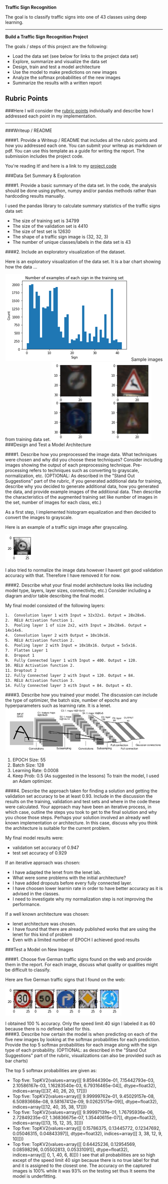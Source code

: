 **Traffic Sign Recognition** 



The goal is to classify traffic signs into one of 43 classes using deep learning.

---

**Build a Traffic Sign Recognition Project**

The goals / steps of this project are the following:
* Load the data set (see below for links to the project data set)
* Explore, summarize and visualize the data set
* Design, train and test a model architecture
* Use the model to make predictions on new images
* Analyze the softmax probabilities of the new images
* Summarize the results with a written report


[//]: # (Image References)

[image1]: ./examples/HistogramOfTheDataSet.png "Visualization"
[image2]: ./examples/GrayScaleImages.png "Grayscaling"
[image3]: ./examples/random_noise.jpg "Random Noise"
[image4]: ./examples/5RandomImages.png "Traffic Sign 1"
[image5]: ./examples/randomTrafficSign02.png "Traffic Sign 2"
[image6]: ./examples/randomTrafficSign03.png "Traffic Sign 3"
[image7]: ./examples/randomTrafficSign04.png "Traffic Sign 4"
[image8]: ./examples/randomTrafficSign4InOne.png "Traffic Sign 5"
[image9]: ./examples/lenet.png "Traffic Sign 5"

## Rubric Points
###Here I will consider the [rubric points](https://review.udacity.com/#!/rubrics/481/view) individually and describe how I addressed each point in my implementation.  

---
###Writeup / README

####1. Provide a Writeup / README that includes all the rubric points and how you addressed each one. You can submit your writeup as markdown or pdf. You can use this template as a guide for writing the report. The submission includes the project code.


You're reading it! and here is a link to my [project code](https://github.com/udacity/CarND-Traffic-Sign-Classifier-Project/blob/master/Traffic_Sign_Classifier.ipynb)

###Data Set Summary & Exploration

####1. Provide a basic summary of the data set. In the code, the analysis should be done using python, numpy and/or pandas methods rather than hardcoding results manually.

I used the pandas library to calculate summary statistics of the traffic
signs data set:

* The size of training set is 34799
* The size of the validation set is 4410
* The size of test set is 12630
* The shape of a traffic sign image is (32, 32, 3)
* The number of unique classes/labels in the data set is 43

####2. Include an exploratory visualization of the dataset.

Here is an exploratory visualization of the data set. It is a bar chart showing how the data ...

![alt text][image1]
Sample images from training data set.
![alt text][image8]
###Design and Test a Model Architecture

####1. Describe how you preprocessed the image data. What techniques were chosen and why did you choose these techniques? Consider including images showing the output of each preprocessing technique. Pre-processing refers to techniques such as converting to grayscale, normalization, etc. (OPTIONAL: As described in the "Stand Out Suggestions" part of the rubric, if you generated additional data for training, describe why you decided to generate additional data, how you generated the data, and provide example images of the additional data. Then describe the characteristics of the augmented training set like number of images in the set, number of images for each class, etc.)

As a first step, I implemented histogram equalization and then decided to convert the images to grayscale.

Here is an example of a traffic sign image after grayscaling.

![alt text][image2]

 I also tried to normalize the image data  however I havent got good validation accuracy with that. Therefore I have removed it for now.



####2. Describe what your final model architecture looks like including model type, layers, layer sizes, connectivity, etc.) Consider including a diagram and/or table describing the final model.

My final model consisted of the following layers:

 

    1.  Convolution layer 1 with Input = 32x32x1. Output = 28x28x6.
    2.  RELU Activation function 1.
    3.  Pooling layer 1 of size 2x2, with Input = 28x28x6. Output = 14x14x6.
    4.  Convolution layer 2 with Output = 10x10x16.
    5.  RELU Activation function 2.
    6.  Pooling layer 2 with Input = 10x10x16. Output = 5x5x16.
    7.  Flatten Layer 1
    8.  Dropout 1
    9.  Fully Connected layer 1 with Input = 400. Output = 120.
    10. RELU Activation function 2.
    11. Droptout 2
    12. Fully Connected layer 2 with Input = 120. Output = 84.
    13. RELU Activation function 3.
    14. Fully Connected layer 3 eith Input = 84. Output = 43.
####3. Describe how you trained your model. The discussion can include the type of optimizer, the batch size, number of epochs and any hyperparameters such as learning rate. It is a lenet. 
![alt text][image9]
1. EPOCH Size: 55
2. Batch Size: 128
3. Learning Rate: 0.0008
4. Keep Prob: 0.5 (As suggested in the lessons)
To train the model, I used an Adam optimizer. 

####4. Describe the approach taken for finding a solution and getting the validation set accuracy to be at least 0.93. Include in the discussion the results on the training, validation and test sets and where in the code these were calculated. Your approach may have been an iterative process, in which case, outline the steps you took to get to the final solution and why you chose those steps. Perhaps your solution involved an already well known implementation or architecture. In this case, discuss why you think the architecture is suitable for the current problem.

My final model results were:
* validation set accuracy of 0.947 
* test set accuracy of 0.929

If an iterative approach was chosen:
* I have adapted the lenet from the lenet lab.
* What were some problems with the initial architecture?
* I have added dropouts before every fully connected layer.
* I have choosen lower learnin rate in order to have better accuracy as it is advised in the classes.
* I need to investigate why my normalization step is not improving the performance.

If a well known architecture was chosen:
* lenet architecture was chosen.
* I have found that there are already published works that are using the lenet for this kind of problem
* Even with a limited number of EPOCH I achieved good results
 

###Test a Model on New Images

####1. Choose five German traffic signs found on the web and provide them in the report. For each image, discuss what quality or qualities might be difficult to classify.

Here are five German traffic signs that I found on the web:

![alt text][image4] 

I obtained 100 % accuracy. Only the speed limit 40 sign I labeled it as 60 because there is no defined label for this.  
####3. Describe how certain the model is when predicting on each of the five new images by looking at the softmax probabilities for each prediction. Provide the top 5 softmax probabilities for each image along with the sign type of each probability. (OPTIONAL: as described in the "Stand Out Suggestions" part of the rubric, visualizations can also be provided such as bar charts)

The top 5 softmax probabilities are given as:
* Top five:  TopKV2(values=array([[  9.85944390e-01,   7.15442793e-03,   2.10586167e-03, 1.16283540e-03,   6.79316465e-04]], dtype=float32), indices=array([[37, 40, 26, 20, 17]]))
* Top five:  TopKV2(values=array([[  9.99999762e-01,   9.45029157e-08,   6.50893668e-08, 9.58167412e-09,   9.02625175e-09]], dtype=float32), indices=array([[12, 40, 35, 38, 17]]))
* Top five:  TopKV2(values=array([[  9.99997139e-01,   1.76795936e-06,   2.72849235e-07, 1.36836675e-07,   1.35440615e-07]], dtype=float32), indices=array([[13, 15, 12, 35,  3]]))
* Top five:  TopKV2(values=array([[ 0.15786375,  0.13445772,  0.12347692,  0.05046315,  0.04843397]], dtype=float32), indices=array([[ 3, 38, 12,  9, 10]]))
* Top five:  TopKV2(values=array([[ 0.64425236,  0.12954569,  0.08598296,  0.05502813,  0.05331091]], dtype=float32), indices=array([[ 0,  1, 40,  6,  8]]))
I see that all probabilities are so high except of the speed limit 40 sign because there is no true label for that and it is assigned to the closest one. 
The accuracy on the captured images is 100% while it was 93% on the testing set thus It seems the model is underfitting.
